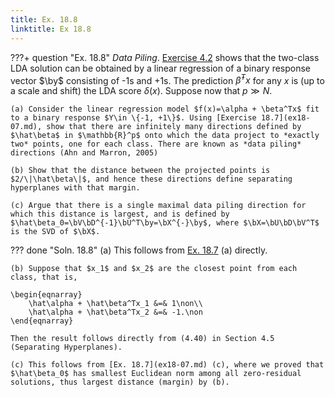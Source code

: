 ```yaml
---
title: Ex. 18.8
linktitle: Ex 18.8
---
```


???+ question "Ex. 18.8"
	*Data Piling*. [Exercise 4.2](../4-Linear-Methods-for-Classification/ex4-2.md) shows that the two-class LDA solution can be obtained by a linear regression of a binary response vector $\by$ consisting of -1s and +1s. The prediction $\hat\beta^Tx$ for any $x$ is (up to a scale and shift) the LDA score $\delta(x)$. Suppose now that $p\gg N$.

	(a) Consider the linear regression model $f(x)=\alpha + \beta^Tx$ fit to a binary response $Y\in \{-1, +1\}$. Using [Exercise 18.7](ex18-07.md), show that there are infinitely many directions defined by $\hat\beta$ in $\mathbb{R}^p$ onto which the data project to *exactly two* points, one for each class. There are known as *data piling* directions (Ahn and Marron, 2005)
	
    (b) Show that the distance between the projected points is $2/\|\hat\beta\|$, and hence these directions define separating hyperplanes with that margin.
	
    (c) Argue that there is a single maximal data piling direction for which this distance is largest, and is defined by $\hat\beta_0=\bV\bD^{-1}\bU^T\by=\bX^{-}\by$, where $\bX=\bU\bD\bV^T$ is the SVD of $\bX$.

??? done "Soln. 18.8"
	(a) This follows from [Ex. 18.7](ex18-07.md) (a) directly.
	
    (b) Suppose that $x_1$ and $x_2$ are the closest point from each class, that is, 
	
    \begin{eqnarray}
		\hat\alpha + \hat\beta^Tx_1 &=& 1\non\\
		\hat\alpha + \hat\beta^Tx_2 &=& -1.\non
	\end{eqnarray}
	
    Then the result follows directly from (4.40) in Section 4.5 (Separating Hyperplanes).
	
    (c) This follows from [Ex. 18.7](ex18-07.md) (c), where we proved that $\hat\beta_0$ has smallest Euclidean norm among all zero-residual solutions, thus largest distance (margin) by (b).
